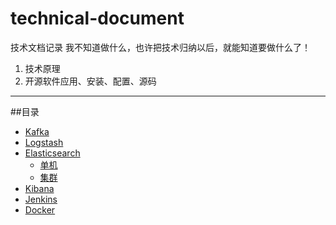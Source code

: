 # technical-document
技术文档记录
我不知道做什么，也许把技术归纳以后，就能知道要做什么了！
1. 技术原理
2. 开源软件应用、安装、配置、源码
******
##目录
* [Kafka](kafka/Kafka.md)
* [Logstash](logstash/Logstash.md) 
* [Elasticsearch](elasticsearch/es.md)
  - [单机](elasticsearch/es-local.md)
  - [集群](elasticsearch/es-cluster.md)
* [Kibana](kibana/Kibana.md)
* [Jenkins](jenkins/README.md)
* [Docker](docker/install.md)